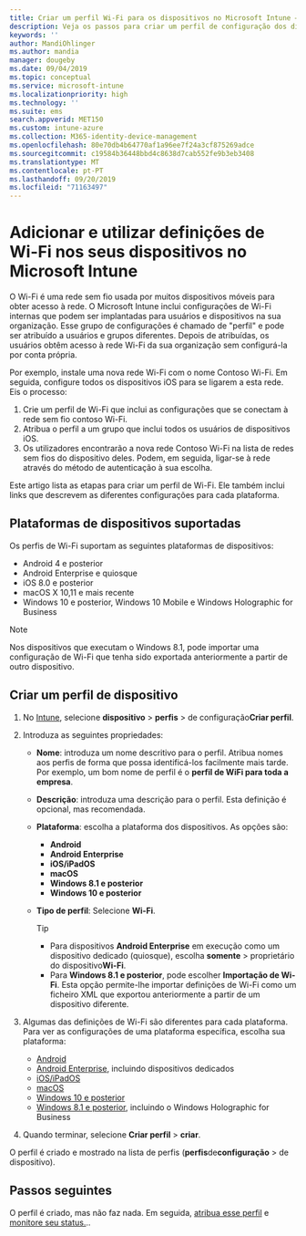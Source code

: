 ```yaml
---
title: Criar um perfil Wi-Fi para os dispositivos no Microsoft Intune – Azure | Microsoft Docs
description: Veja os passos para criar um perfil de configuração dos dispositivos de Wi-Fi no Microsoft Intune. Crie perfis para Android, Android Enterprise, Android quiosque, iOS, macOS, Windows 10 e posterior e Windows Holographic for Business. Utilize estes perfis para criar uma ligação Wi-Fi para utilizar certificados, escolher um tipo de EAP, selecionar um método de autenticação, ativar um proxy e mais.
keywords: ''
author: MandiOhlinger
ms.author: mandia
manager: dougeby
ms.date: 09/04/2019
ms.topic: conceptual
ms.service: microsoft-intune
ms.localizationpriority: high
ms.technology: ''
ms.suite: ems
search.appverid: MET150
ms.custom: intune-azure
ms.collection: M365-identity-device-management
ms.openlocfilehash: 80e70db4b64770af1a96ee7f24a3cf875269adce
ms.sourcegitcommit: c19584b36448bbd4c8638d7cab552fe9b3eb3408
ms.translationtype: MT
ms.contentlocale: pt-PT
ms.lasthandoff: 09/20/2019
ms.locfileid: "71163497"
---
```

# <a name="add-and-use-wi-fi-settings-on-your-devices-in-microsoft-intune"></a>Adicionar e utilizar definições de Wi-Fi nos seus dispositivos no Microsoft Intune

O Wi-Fi é uma rede sem fio usada por muitos dispositivos móveis para obter acesso à rede. O Microsoft Intune inclui configurações de Wi-Fi internas que podem ser implantadas para usuários e dispositivos na sua organização. Esse grupo de configurações é chamado de "perfil" e pode ser atribuído a usuários e grupos diferentes. Depois de atribuídas, os usuários obtêm acesso à rede Wi-Fi da sua organização sem configurá-la por conta própria.

Por exemplo, instale uma nova rede Wi-Fi com o nome Contoso Wi-Fi. Em seguida, configure todos os dispositivos iOS para se ligarem a esta rede. Eis o processo:

1. Crie um perfil de Wi-Fi que inclui as configurações que se conectam à rede sem fio contoso Wi-Fi.
2. Atribua o perfil a um grupo que inclui todos os usuários de dispositivos iOS.
3. Os utilizadores encontrarão a nova rede Contoso Wi-Fi na lista de redes sem fios do dispositivo deles. Podem, em seguida, ligar-se à rede através do método de autenticação à sua escolha.

Este artigo lista as etapas para criar um perfil de Wi-Fi. Ele também inclui links que descrevem as diferentes configurações para cada plataforma.

## <a name="supported-device-platforms"></a>Plataformas de dispositivos suportadas

Os perfis de Wi-Fi suportam as seguintes plataformas de dispositivos:

- Android 4 e posterior
- Android Enterprise e quiosque
- iOS 8.0 e posterior
- macOS X 10,11 e mais recente
- Windows 10 e posterior, Windows 10 Mobile e Windows Holographic for Business

> [!NOTE]
> Nos dispositivos que executam o Windows 8.1, pode importar uma configuração de Wi-Fi que tenha sido exportada anteriormente a partir de outro dispositivo.

## <a name="create-a-device-profile"></a>Criar um perfil de dispositivo

1. No [Intune](https://go.microsoft.com/fwlink/?linkid=2090973), selecione **dispositivo** > **perfis** > de configuração**Criar perfil**.
2. Introduza as seguintes propriedades:

    - **Nome**: introduza um nome descritivo para o perfil. Atribua nomes aos perfis de forma que possa identificá-los facilmente mais tarde. Por exemplo, um bom nome de perfil é o **perfil de WiFi para toda a empresa**.
    - **Descrição**: introduza uma descrição para o perfil. Esta definição é opcional, mas recomendada.
    - **Plataforma**: escolha a plataforma dos dispositivos. As opções são:

      - **Android**
      - **Android Enterprise**
      - **iOS/iPadOS**
      - **macOS**
      - **Windows 8.1 e posterior**
      - **Windows 10 e posterior**

    - **Tipo de perfil**: Selecione **Wi-Fi**.

      > [!TIP]
      >
      > - Para dispositivos **Android Enterprise** em execução como um dispositivo dedicado (quiosque), escolha **somente** > proprietário do dispositivo**Wi-Fi**.
      > - Para **Windows 8.1 e posterior**, pode escolher **Importação de Wi-Fi**. Esta opção permite-lhe importar definições de Wi-Fi como um ficheiro XML que exportou anteriormente a partir de um dispositivo diferente.

3. Algumas das definições de Wi-Fi são diferentes para cada plataforma. Para ver as configurações de uma plataforma específica, escolha sua plataforma:

    - [Android](wi-fi-settings-android.md)
    - [Android Enterprise](wi-fi-settings-android-enterprise.md), incluindo dispositivos dedicados
    - [iOS/iPadOS](wi-fi-settings-ios.md)
    - [macOS](wi-fi-settings-macos.md)
    - [Windows 10 e posterior](wi-fi-settings-windows.md)
    - [Windows 8.1 e posterior](wi-fi-settings-import-windows-8-1.md), incluindo o Windows Holographic for Business

4. Quando terminar, selecione **Criar perfil** > **criar**.

O perfil é criado e mostrado na lista de perfis (**perfis**de**configuração** > de dispositivo).

## <a name="next-steps"></a>Passos seguintes

O perfil é criado, mas não faz nada. Em seguida, [atribua esse perfil](device-profile-assign.md) e [monitore seu status.](device-profile-monitor.md)..

